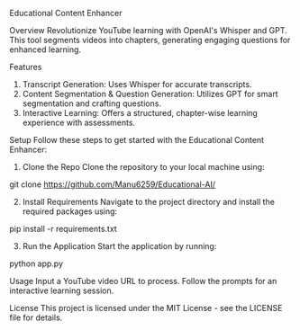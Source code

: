 Educational Content Enhancer

Overview
Revolutionize YouTube learning with OpenAI's Whisper and GPT. This tool segments videos into chapters, generating engaging questions for enhanced learning.


Features
1. Transcript Generation: Uses Whisper for accurate transcripts.
2. Content Segmentation & Question Generation: Utilizes GPT for smart segmentation and crafting questions.
3. Interactive Learning: Offers a structured, chapter-wise learning experience with assessments.

Setup
Follow these steps to get started with the Educational Content Enhancer:

1. Clone the Repo
Clone the repository to your local machine using:

git clone https://github.com/Manu6259/Educational-AI/


2. Install Requirements
Navigate to the project directory and install the required packages using:

pip install -r requirements.txt


3. Run the Application
Start the application by running:

python app.py


Usage
Input a YouTube video URL to process. Follow the prompts for an interactive learning session.


License
This project is licensed under the MIT License - see the LICENSE file for details.


